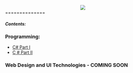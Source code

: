 <center><a href="http://academy.telerik.com"><img src ="http://academy.telerik.com/Sitefinity/WebsiteTemplates/MyTemplate/App_Themes/Academy/Images/telerik-academy-logo.jpg"></a></center>
==============
<h4><em>Contents:</em><h4>

<h3>Programming:</h3>

<ul>
<li><a href = "https://github.com/nmarkova/TelerikAcademy/tree/master/CSharpPartOne">C# Part I</a></li>
<li><a href ="https://github.com/nmarkova/TelerikAcademy/tree/master/CSharpPartTwo">C # Part II</a></li>
</ul>
<h3>Web Design and UI Technologies - COMING SOON </h3>
